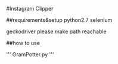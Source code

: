 #Instagram Clipper

##requirements&setup
python2.7
selenium

geckodriver
please make path reachable


##how to use

'''
GramPotter.py
'''
